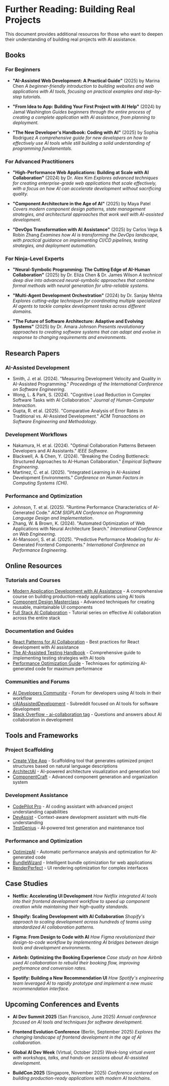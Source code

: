 # Further Reading: Building Real Projects

This document provides additional resources for those who want to deepen their understanding of building real projects with AI assistance.

## Books

### For Beginners

- **"AI-Assisted Web Development: A Practical Guide"** (2025) by Marina Chen
  *A beginner-friendly introduction to building websites and web applications with AI tools, focusing on practical examples and step-by-step tutorials.*

- **"From Idea to App: Building Your First Project with AI Help"** (2024) by Jamal Washington
  *Guides beginners through the entire process of creating a complete application with AI assistance, from planning to deployment.*

- **"The New Developer's Handbook: Coding with AI"** (2025) by Sophia Rodriguez
  *A comprehensive guide for new developers on how to effectively use AI tools while still building a solid understanding of programming fundamentals.*

### For Advanced Practitioners

- **"High-Performance Web Applications: Building at Scale with AI Collaboration"** (2024) by Dr. Alex Kim
  *Explores advanced techniques for creating enterprise-grade web applications that scale effectively, with a focus on how AI can accelerate development without sacrificing quality.*

- **"Component Architecture in the Age of AI"** (2025) by Maya Patel
  *Covers modern component design patterns, state management strategies, and architectural approaches that work well with AI-assisted development.*

- **"DevOps Transformation with AI Assistance"** (2025) by Carlos Vega & Robin Zhang
  *Examines how AI is transforming the DevOps landscape, with practical guidance on implementing CI/CD pipelines, testing strategies, and deployment automation.*

### For Ninja-Level Experts

- **"Neural-Symbolic Programming: The Cutting Edge of AI-Human Collaboration"** (2025) by Dr. Eliza Chen & Dr. James Wilson
  *A technical deep dive into advanced neural-symbolic approaches that combine formal methods with neural generation for ultra-reliable systems.*

- **"Multi-Agent Development Orchestration"** (2024) by Dr. Sanjay Mehta
  *Explores cutting-edge techniques for coordinating multiple specialized AI agents to tackle complex development tasks across different domains.*

- **"The Future of Software Architecture: Adaptive and Evolving Systems"** (2025) by Dr. Amara Johnson
  *Presents revolutionary approaches to creating software systems that can adapt and evolve in response to changing requirements and environments.*

## Research Papers

### AI-Assisted Development
- Smith, J. et al. (2024). "Measuring Development Velocity and Quality in AI-Assisted Programming." *Proceedings of the International Conference on Software Engineering*.
- Wong, L. & Park, S. (2024). "Cognitive Load Reduction in Complex Software Tasks with AI Collaboration." *Journal of Human-Computer Interaction*.
- Gupta, R. et al. (2025). "Comparative Analysis of Error Rates in Traditional vs. AI-Assisted Development." *ACM Transactions on Software Engineering and Methodology*.

### Development Workflows
- Nakamura, H. et al. (2024). "Optimal Collaboration Patterns Between Developers and AI Assistants." *IEEE Software*.
- Blackwell, A. & Chen, Y. (2024). "Breaking the Coding Bottleneck: Structured Approaches to AI-Human Collaboration." *Empirical Software Engineering*.
- Martinez, C. et al. (2025). "Integrated Learning in AI-Assisted Development Environments." *Conference on Human Factors in Computing Systems (CHI)*.

### Performance and Optimization
- Johnson, T. et al. (2025). "Runtime Performance Characteristics of AI-Generated Code." *ACM SIGPLAN Conference on Programming Language Design and Implementation*.
- Zhang, W. & Brown, K. (2024). "Automated Optimization of Web Applications with Neural Architecture Search." *International Conference on Web Engineering*.
- Al-Mansoori, S. et al. (2025). "Predictive Performance Modeling for AI-Generated Frontend Components." *International Conference on Performance Engineering*.

## Online Resources

### Tutorials and Courses
- [Modern Application Development with AI Assistance](https://www.realworldcoding.io/ai-assisted-development) - A comprehensive course on building production-ready applications using AI tools
- [Component Design Masterclass](https://frontendmasters.com/courses/component-design-ai/) - Advanced techniques for creating reusable, maintainable UI components
- [Full Stack AI Collaboration](https://www.fullstackopen.com/en/part13) - Tutorial series on effective AI collaboration across the entire stack

### Documentation and Guides
- [React Patterns for AI Collaboration](https://reactpatterns.dev/ai-collaboration/) - Best practices for React development with AI assistance
- [The AI-Assisted Testing Handbook](https://testing-library.com/docs/ai-testing-guide/) - Comprehensive guide to implementing testing strategies with AI tools
- [Performance Optimization Guide](https://web.dev/ai-performance-patterns/) - Techniques for optimizing AI-generated code for maximum performance

### Communities and Forums
- [AI Developers Community](https://community.aidevelopers.com/) - Forum for developers using AI tools in their workflow
- [r/AIAssistedDevelopment](https://www.reddit.com/r/AIAssistedDevelopment/) - Subreddit focused on AI tools for software development
- [Stack Overflow - ai-collaboration tag](https://stackoverflow.com/questions/tagged/ai-collaboration) - Questions and answers about AI collaboration in development

## Tools and Frameworks

### Project Scaffolding
- [Create Vibe App](https://github.com/vibecoding/create-vibe-app) - Scaffolding tool that generates optimized project structures based on natural language descriptions
- [ArchitectAI](https://architectai.dev) - AI-powered architecture visualization and generation tool
- [ComponentCraft](https://componentcraft.io) - Advanced component generation and organization system

### Development Assistance
- [CodePilot Pro](https://codepilot.pro) - AI coding assistant with advanced project understanding capabilities
- [DevAssist](https://devassist.io) - Context-aware development assistant with multi-file understanding
- [TestGenius](https://testgenius.dev) - AI-powered test generation and maintenance tool

### Performance and Optimization
- [OptimizeAI](https://optimizeai.tools) - Automatic performance analysis and optimization for AI-generated code
- [BundleWizard](https://bundlewizard.dev) - Intelligent bundle optimization for web applications
- [RenderPerfect](https://renderperfect.io) - UI rendering optimization for complex interfaces

## Case Studies

- **Netflix: Accelerating UI Development**
  *How Netflix integrated AI tools into their frontend development workflow to speed up component creation while maintaining their high-quality standards.*

- **Shopify: Scaling Development with AI Collaboration**
  *Shopify's approach to scaling development across hundreds of teams using standardized AI collaboration patterns.*

- **Figma: From Design to Code with AI**
  *How Figma revolutionized their design-to-code workflow by implementing AI bridges between design tools and development environments.*

- **Airbnb: Optimizing the Booking Experience**
  *Case study on how Airbnb used AI collaboration to rebuild their booking flow, improving performance and conversion rates.*

- **Spotify: Building a New Recommendation UI**
  *How Spotify's engineering team leveraged AI to rapidly prototype and implement a new music recommendation interface.*

## Upcoming Conferences and Events

- **AI Dev Summit 2025** (San Francisco, June 2025)
  *Annual conference focused on AI tools and techniques for software development.*

- **Frontend Evolution Conference** (Berlin, September 2025)
  *Explores the changing landscape of frontend development in the age of AI collaboration.*

- **Global AI Dev Week** (Virtual, October 2025)
  *Week-long virtual event with workshops, talks, and hands-on sessions about AI-assisted development.*

- **BuildCon 2025** (Singapore, November 2025)
  *Conference centered on building production-ready applications with modern AI toolchains.*
